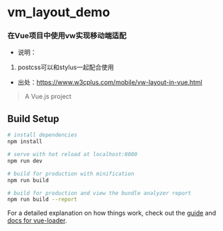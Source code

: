 # vm_layout_demo

### 在Vue项目中使用vw实现移动端适配

* 说明：
1. postcss可以和stylus一起配合使用

* 出处：https://www.w3cplus.com/mobile/vw-layout-in-vue.html

> A Vue.js project

## Build Setup

``` bash
# install dependencies
npm install

# serve with hot reload at localhost:8080
npm run dev

# build for production with minification
npm run build

# build for production and view the bundle analyzer report
npm run build --report
```

For a detailed explanation on how things work, check out the [guide](http://vuejs-templates.github.io/webpack/) and [docs for vue-loader](http://vuejs.github.io/vue-loader).
